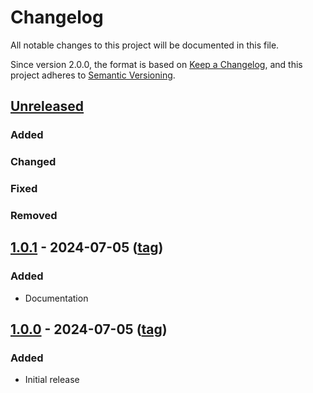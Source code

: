 # Changelog
All notable changes to this project will be documented in this file.

Since version 2.0.0, the format is based on [Keep a Changelog](https://keepachangelog.com/en/1.0.0/),
and this project adheres to [Semantic Versioning](https://semver.org/spec/v2.0.0.html).

## [Unreleased]
### Added
### Changed
### Fixed
### Removed

## [1.0.1] - 2024-07-05 ([tag][1.0.1t])
### Added
- Documentation

## [1.0.0] - 2024-07-05 ([tag][1.0.0t])
### Added
- Initial release

[Unreleased]: https://github.com/pboling/sanitize_email/compare/v1.0.1...HEAD
[1.0.1]: https://github.com/pboling/sanitize_email/compare/v1.0.0...v1.0.1
[1.0.1t]: https://github.com/pboling/sanitize_email/tags/v1.0.1
[1.0.0]: https://github.com/pboling/sanitize_email/compare/9caac884909193326b3f3318ad3db00ca754fabd...v1.0.0
[1.0.0t]: https://github.com/pboling/sanitize_email/tags/v1.0.0
